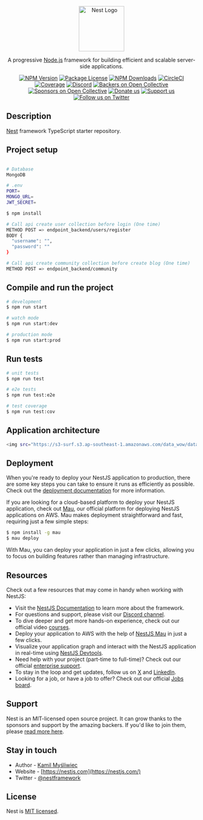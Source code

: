 <p align="center">
  <a href="http://nestjs.com/" target="blank"><img src="https://nestjs.com/img/logo-small.svg" width="120" alt="Nest Logo" /></a>
</p>

[circleci-image]: https://img.shields.io/circleci/build/github/nestjs/nest/master?token=abc123def456
[circleci-url]: https://circleci.com/gh/nestjs/nest

  <p align="center">A progressive <a href="http://nodejs.org" target="_blank">Node.js</a> framework for building efficient and scalable server-side applications.</p>
    <p align="center">
<a href="https://www.npmjs.com/~nestjscore" target="_blank"><img src="https://img.shields.io/npm/v/@nestjs/core.svg" alt="NPM Version" /></a>
<a href="https://www.npmjs.com/~nestjscore" target="_blank"><img src="https://img.shields.io/npm/l/@nestjs/core.svg" alt="Package License" /></a>
<a href="https://www.npmjs.com/~nestjscore" target="_blank"><img src="https://img.shields.io/npm/dm/@nestjs/common.svg" alt="NPM Downloads" /></a>
<a href="https://circleci.com/gh/nestjs/nest" target="_blank"><img src="https://img.shields.io/circleci/build/github/nestjs/nest/master" alt="CircleCI" /></a>
<a href="https://coveralls.io/github/nestjs/nest?branch=master" target="_blank"><img src="https://coveralls.io/repos/github/nestjs/nest/badge.svg?branch=master#9" alt="Coverage" /></a>
<a href="https://discord.gg/G7Qnnhy" target="_blank"><img src="https://img.shields.io/badge/discord-online-brightgreen.svg" alt="Discord"/></a>
<a href="https://opencollective.com/nest#backer" target="_blank"><img src="https://opencollective.com/nest/backers/badge.svg" alt="Backers on Open Collective" /></a>
<a href="https://opencollective.com/nest#sponsor" target="_blank"><img src="https://opencollective.com/nest/sponsors/badge.svg" alt="Sponsors on Open Collective" /></a>
  <a href="https://paypal.me/kamilmysliwiec" target="_blank"><img src="https://img.shields.io/badge/Donate-PayPal-ff3f59.svg" alt="Donate us"/></a>
    <a href="https://opencollective.com/nest#sponsor"  target="_blank"><img src="https://img.shields.io/badge/Support%20us-Open%20Collective-41B883.svg" alt="Support us"></a>
  <a href="https://twitter.com/nestframework" target="_blank"><img src="https://img.shields.io/twitter/follow/nestframework.svg?style=social&label=Follow" alt="Follow us on Twitter"></a>
</p>
  <!--[![Backers on Open Collective](https://opencollective.com/nest/backers/badge.svg)](https://opencollective.com/nest#backer)
  [![Sponsors on Open Collective](https://opencollective.com/nest/sponsors/badge.svg)](https://opencollective.com/nest#sponsor)-->

## Description

[Nest](https://github.com/nestjs/nest) framework TypeScript starter repository.

## Project setup

```bash

# Database 
MongoDB

# .env
PORT=
MONGO_URL=
JWT_SECRET=

$ npm install

# Call api create user collection before login (One time)
METHOD POST => endpoint_backend/users/register
BODY {
  "username": "",
  "password": ""
}

# Call api create community collection before create blog (One time)
METHOD POST => endpoint_backend/community

```

## Compile and run the project

```bash
# development
$ npm run start

# watch mode
$ npm run start:dev

# production mode
$ npm run start:prod
```

## Run tests

```bash
# unit tests
$ npm run test

# e2e tests
$ npm run test:e2e

# test coverage
$ npm run test:cov
```
## Application architecture

```bash
<img src="https://s3-surf.s3.ap-southeast-1.amazonaws.com/data_wow/data_wow.webp?response-content-disposition=inline&X-Amz-Content-Sha256=UNSIGNED-PAYLOAD&X-Amz-Security-Token=IQoJb3JpZ2luX2VjELX%2F%2F%2F%2F%2F%2F%2F%2F%2F%2FwEaDmFwLXNvdXRoZWFzdC0xIkcwRQIgRx0SdkQ5j3hCsIG%2Bm4FS2RQTcXHx6wt98ZnIzUxVk9kCIQDT%2BdlH5BPYx4Q5Ksfb9zs%2FFu74K9ZZQ7%2BAaX5w1udUgCrLAwhuEAAaDDQxNzg0ODI1MzE3MyIMtC4bbx0NP9LTGimOKqgDrTA076RaYgWI3PWiYgTjqBukCGTTtB9%2BjiVzZclI8c0KqIrafI4YefupBueQV72W4s9Lys0hdkulCIVGdDiNTCbATFLAUIljBjXnOD%2FmfCti%2BPIQ3zljzpM8UsZ7YiwFqPQEqMrHveWfjef5m6YWwb5T7YRWxWoBig3kh6kuHGLyCO50KqJ%2F6rGnOrZgHPCWG8L09Ga1WQwriVDNCPoUYoY5uW61zl%2Bg5ky1y0ePN4lxLfsO8qrZ%2FIQZs0qyiOzvL7FJP1yqFTprWC3d4XXJ%2BI8Um2M5B4QabQ5lOMsWxALaqTWS7RpELTDNuJ35oJTjf8hI2IxWCSh%2BRlaSCYEIoFa5VEdzT0tfJ10blZv9wYp4FLdH%2F8ygVCgsuM7tReRa8SY2NnT2gwgErIzD4gKA9DtkGHcddDHb7qFvshRYUSEkEjoZolj7%2B2yc8CqkBxxZD7o%2FBABKM%2BY95jrdM8gRva80wZCP1i5fY1f7UwAAKWwdZFlodrmVm8pVd%2BI7eNBwphdW5a2bgVgBvVZ%2FD%2F01N9YO4dKfFxag3ZrLPwPTLLGWZ40Avg7%2F9jD%2B5dm6BjrkAut0vKE9pge4VPKu9n2M5gQzAFilOav7SQVBf%2BrKA6tt6mgLsDMJqKx9BSQ1K7nSZf1c9vLz3oQHalwWjMUEIq%2FuoCQTnWEpk0gQjqXJrqpAB4MuYmSip3WLIWhKMe6iUyKfWbT0dCWau0vIaA1DlZJ9LtVtbzTmy9TGwHPigebKJxLPlTEn%2Bz5msnwGYbug17ZNlpkAazopPaPjtYLH5uwv0cRjGcc2a63pYWxI39JnaBR4Yu3%2B786d%2ByCjZ%2Bloi89u0oqtpw1G461uP6Iz1NXsmkJzSaKryz%2BFpfty9Y2VjJB3HAFwToXB30LKsfQwIaDcyJPQFGzkgx0Eb0SLHZvBlQgTOeD%2Bp635hft%2BwEwjzxAaL9yXKc1gOoxl8DbQVwShEpx3TdRUC1CZnMc%2BwkaGpXgjl0nnyXqgdLOp1iwBYUA%2FHJp3CggR%2FORKM8kefkfwNUr4UwdR41UaicJwsUuXd%2FUF&X-Amz-Algorithm=AWS4-HMAC-SHA256&X-Amz-Credential=ASIAWCSNSLL2WTDVQDOE%2F20241209%2Fap-southeast-1%2Fs3%2Faws4_request&X-Amz-Date=20241209T043551Z&X-Amz-Expires=43200&X-Amz-SignedHeaders=host&X-Amz-Signature=565794af729f0a817fa1d5997616b484d5aad7abd542ece4a8e0e370f742280e" alt="Backers on Open Collective" />

```

## Deployment

When you're ready to deploy your NestJS application to production, there are some key steps you can take to ensure it runs as efficiently as possible. Check out the [deployment documentation](https://docs.nestjs.com/deployment) for more information.

If you are looking for a cloud-based platform to deploy your NestJS application, check out [Mau](https://mau.nestjs.com), our official platform for deploying NestJS applications on AWS. Mau makes deployment straightforward and fast, requiring just a few simple steps:

```bash
$ npm install -g mau
$ mau deploy
```

With Mau, you can deploy your application in just a few clicks, allowing you to focus on building features rather than managing infrastructure.

## Resources

Check out a few resources that may come in handy when working with NestJS:

- Visit the [NestJS Documentation](https://docs.nestjs.com) to learn more about the framework.
- For questions and support, please visit our [Discord channel](https://discord.gg/G7Qnnhy).
- To dive deeper and get more hands-on experience, check out our official video [courses](https://courses.nestjs.com/).
- Deploy your application to AWS with the help of [NestJS Mau](https://mau.nestjs.com) in just a few clicks.
- Visualize your application graph and interact with the NestJS application in real-time using [NestJS Devtools](https://devtools.nestjs.com).
- Need help with your project (part-time to full-time)? Check out our official [enterprise support](https://enterprise.nestjs.com).
- To stay in the loop and get updates, follow us on [X](https://x.com/nestframework) and [LinkedIn](https://linkedin.com/company/nestjs).
- Looking for a job, or have a job to offer? Check out our official [Jobs board](https://jobs.nestjs.com).

## Support

Nest is an MIT-licensed open source project. It can grow thanks to the sponsors and support by the amazing backers. If you'd like to join them, please [read more here](https://docs.nestjs.com/support).

## Stay in touch

- Author - [Kamil Myśliwiec](https://twitter.com/kammysliwiec)
- Website - [https://nestjs.com](https://nestjs.com/)
- Twitter - [@nestframework](https://twitter.com/nestframework)

## License

Nest is [MIT licensed](https://github.com/nestjs/nest/blob/master/LICENSE).
